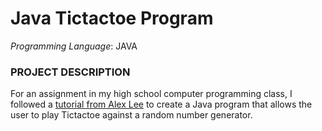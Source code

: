 # Java Tictactoe Program

*Programming Language*: JAVA

### PROJECT DESCRIPTION

For an assignment in my high school computer programming class, I followed a [tutorial from Alex Lee](https://www.youtube.com/watch?v=gQb3dE-y1S4) to create a Java program that allows the user to play Tictactoe against a random number generator.